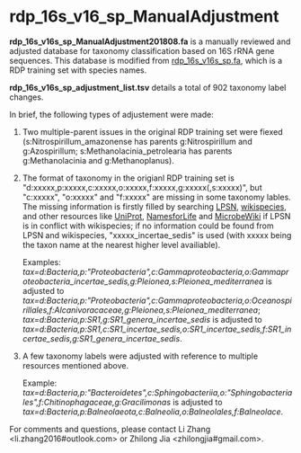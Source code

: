 # rdp_16s_v16_sp_ManualAdjustment


**rdp_16s_v16s_sp_ManualAdjustment201808.fa** is a manually reviewed and adjusted database for taxonomy classification based on 16S rRNA gene sequences. This database is modified from [rdp_16s_v16s_sp.fa](https://www.drive5.com/sintax/rdp_16s_v16_sp.fa.gz), which is a RDP training set with species names.

**rdp_16s_v16s_sp_adjustment_list.tsv** details a total of 902 taxonomy label changes. 

In brief, the following types of adjustement were made:

1. Two multiple-parent issues in the original RDP training set were fiexed (s:Nitrospirillum_amazonense has parents g:Nitrospirillum and g:Azospirillum; s:Methanolacinia_petrolearia has parents g:Methanolacinia and g:Methanoplanus).

2. The format of taxonomy in the origianl RDP training set is "d:xxxxx,p:xxxxx,c:xxxxx,o:xxxxx,f:xxxxx,g:xxxxx(,s:xxxxx)", but "c:xxxxx", "o:xxxxx" and "f:xxxxx" are missing in some taxonomy lables. The missing information is firstly filled by searching [LPSN](http://www.bacterio.net/-classifphyla.html#cowdria), [wikispecies](https://species.wikimedia.org/wiki/Main_Page), and other resources like [UniProt](https://www.uniprot.org/taxonomy), [NamesforLife](https://www.namesforlife.com) and [MicrobeWiki](https://microbewiki.kenyon.edu/index.php/MicrobeWiki) if LPSN is in conflict with wikispecies; if no information could be found from LPSN and wikispecies, "xxxxx_incertae_sedis" is used (with xxxxx being the taxon name at the nearest higher level availiable).

   Examples: 
*tax=d:Bacteria,p:"Proteobacteria",c:Gammaproteobacteria,o:Gammaproteobacteria_incertae_sedis,g:Pleionea,s:Pleionea_mediterranea* is adjusted to *tax=d:Bacteria,p:"Proteobacteria",c:Gammaproteobacteria,o:Oceanospirillales,f:Alcanivoracaceae,g:Pleionea,s:Pleionea_mediterranea*; 
*tax=d:Bacteria,p:SR1,g:SR1_genera_incertae_sedis* is adjusted to *tax=d:Bacteria,p:SR1,c:SR1_incertae_sedis,o:SR1_incertae_sedis,f:SR1_incertae_sedis,g:SR1_genera_incertae_sedis*.

3. A few taxonomy labels were adjusted with reference to multiple resources mentioned above.

   Example:
*tax=d:Bacteria,p:"Bacteroidetes",c:Sphingobacteriia,o:"Sphingobacteriales",f:Chitinophagaceae,g:Gracilimonas* is adjusted to *tax=d:Bacteria,p:Balneolaeota,c:Balneolia,o:Balneolales,f:Balneolace*.

For comments and questions, please contact Li Zhang <li.zhang2016#outlook.com> or Zhilong Jia <zhilongjia#gmail.com>.
